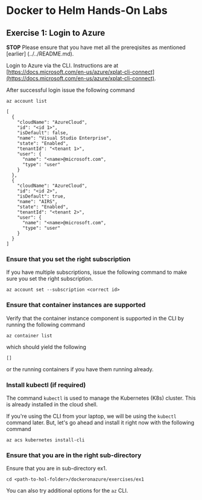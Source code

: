 # Docker to Helm Hands-On Labs

## Exercise 1: Login to Azure

**STOP** Please ensure that you have met all the prereqisites as mentioned [earlier] (../../README.md).

Login to Azure via the CLI. Instructions are at [https://docs.microsoft.com/en-us/azure/xplat-cli-connect](https://docs.microsoft.com/en-us/azure/xplat-cli-connect).

After successful login issue the following command

```
az account list
```

```
[
  {
    "cloudName": "AzureCloud",
    "id": "<id 1>",
    "isDefault": false,
    "name": "Visual Studio Enterprise",
    "state": "Enabled",
    "tenantId": "<tenant 1>",
    "user": {
      "name": "<name>@microsoft.com",
      "type": "user"
    }
  },
  {
    "cloudName": "AzureCloud",
    "id": "<id 2>",
    "isDefault": true,
    "name": "AIRS",
    "state": "Enabled",
    "tenantId": "<tenant 2>",
    "user": {
      "name": "<name>@microsoft.com",
      "type": "user"
    }
  }
]
```
### Ensure that you set the right subscription

If you have multiple subscriptions, issue the following command to make sure you set the right subscription.

```
az account set --subscription <correct id>
```

### Ensure that container instances are supported

Verify that the container instance component is supported in the CLI by running the following command

```
az container list
```

which should yield the following

```
[]
```
or the running containers if you have them running already.

### Install kubectl (if required)

The command `kubectl` is used to manage the Kubernetes (K8s) cluster. This is already installed in the cloud shell. 

If you're using the CLI from your laptop, we will be using the `kubectl` command later. But, let's go ahead and install it right now with the following command

```
az acs kubernetes install-cli
```

### Ensure that you are in the right sub-directory

Ensure that you are in sub-directory ex1.

```
cd <path-to-hol-folder>/dockeronazure/exercises/ex1
```

You can also try additional options for the `az` CLI.
